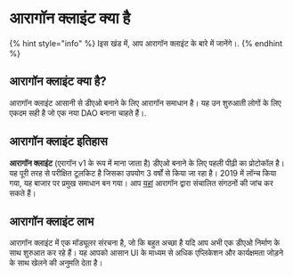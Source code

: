 # आरागॉन क्लाइंट क्या है



{% hint style="info" %}
Iइस खंड में, आप आरागॉन क्लाइंट के बारे में जानेंगे।.
{% endhint %}

## आरागॉन क्लाइंट क्या है?

आरागॉन क्लाइंट आसानी से डीएओ बनाने के लिए आरागॉन समाधान है। यह उन शुरुआती लोगों के लिए एकदम सही है जो एक नया DAO बनाना चाहते हैं।.

## आरागॉन क्लाइंट इतिहास

**आरागॉन क्लाइंट** (एरागॉन v1 के रूप में माना जाता है) डीएओ बनाने के लिए पहली पीढ़ी का प्रोटोकॉल है। यह पूरी तरह से परीक्षित टूलकिट है जिसका उपयोग 3 वर्षों से किया जा रहा है। 2019 में लॉन्च किया गया, यह बाजार पर प्रमुख समाधान बन गया। आप [यहां](https://poweredby.aragon.org/) आरागॉन द्वारा संचालित संगठनों की जांच कर सकते हैं।

## आरागॉन क्लाइंट लाभ

आरागॉन क्लाइंट में एक मॉड्यूलर संरचना है, जो कि बहुत अच्छा है यदि आप अभी एक डीएओ निर्माण के साथ शुरुआत कर रहे हैं। यह आपको आसान UI के माध्यम से अधिक एप्लिकेशन और कार्यक्षमता जोड़ने के साथ खेलने की अनुमति देता है।
